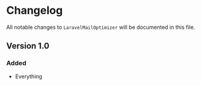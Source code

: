 # Changelog

All notable changes to `LaravelMailOptimizer` will be documented in this file.

## Version 1.0

### Added
- Everything


